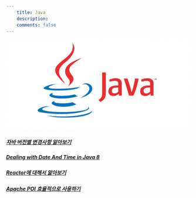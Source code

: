 ```yaml
---
    title: Java
    description:
    comments: false
---
```


![](/images/logo/java.png)

##### [자바 버전별 변경사항 알아보기](updates.html)  

##### [Dealing with Date And Time in Java 8](/archives/2020/dealing-with-date-and-time-in-java8/)  

##### [Reactor에 대해서 알아보기](a-study-on-reactor/)    

##### [Apache POI 효율적으로 사용하기](/archives/2019/efficient-use-of-apache-poi/)  